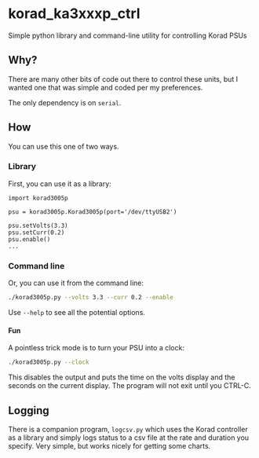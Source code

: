 # korad_ka3xxxp_ctrl

Simple python library and command-line utility for controlling Korad PSUs

## Why?

There are many other bits of code out there to control these units,
but I wanted one that was simple and coded per my preferences.

The only dependency is on `serial`.

## How

You can use this one of two ways. 

### Library

First, you can use it as a library:

```python3
import korad3005p

psu = korad3005p.Korad3005p(port='/dev/ttyUSB2')

psu.setVolts(3.3)
psu.setCurr(0.2)
psu.enable()
...
```

### Command line

Or, you can use it from the command line:

```sh
./korad3005p.py --volts 3.3 --curr 0.2 --enable
```

Use `--help` to see all the potential options.

#### Fun

A pointless trick mode is to turn your PSU into a clock:

```sh
./korad3005p.py --clock
```

This disables the output and puts the time on the volts
display and the seconds on the current display. The program
will not exit until you CTRL-C.

## Logging

There is a companion program, `logcsv.py` which uses the Korad controller as a
library and simply logs status to a csv file at the rate and duration you
specify. Very simple, but works nicely for getting some charts.

